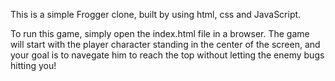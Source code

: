 This is a simple Frogger clone, built by using html, css and JavaScript.

To run this game, simply open the index.html file in a browser.
The game will start with the player character standing in the center of the screen, and your goal is to navegate him to reach the top
without letting the enemy bugs hitting you!